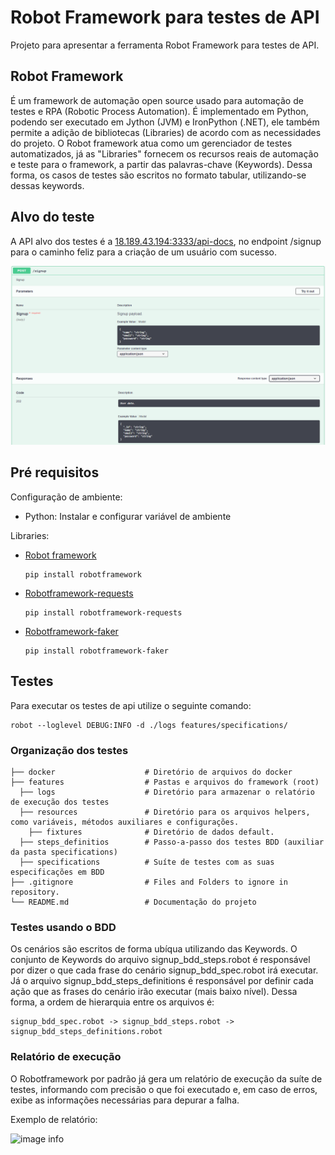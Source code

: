# Robot Framework para testes de API

Projeto para apresentar a ferramenta Robot Framework para testes de API.

## Robot Framework

É um framework de automação open source usado para automação de testes e RPA (Robotic Process Automation).
É implementado em Python, podendo ser executado em Jython (JVM) e IronPython (.NET), ele também permite a adição de bibliotecas (Libraries) de acordo com as necessidades do projeto.
O Robot framework atua como um gerenciador de testes automatizados, já as "Libraries" fornecem os recursos reais de automação e teste para o framework, a partir das palavras-chave (Keywords). Dessa forma, os casos de testes são escritos no formato tabular, utilizando-se dessas keywords.

## Alvo do teste

A  API alvo dos testes é a [18.189.43.194:3333/api-docs](http://18.189.43.194:3333/api-docs/), no endpoint /signup para o caminho feliz para a criação de um usuário com sucesso.

![image info](./img/endpoint_signup.png)

## Pré requisitos

Configuração de ambiente:
- Python:
  Instalar e configurar variável de ambiente

Libraries:
- [Robot framework](https://robotframework.org/#learning)

  ~~~~
  pip install robotframework
  ~~~~

<!-- - [Requests](https://docs.python-requests.org/en/master/)

  ~~~~
  pip install requests
  ~~~~ -->

- [Robotframework-requests](https://github.com/MarketSquare/robotframework-requests#readme)
  
  ~~~~
  pip install robotframework-requests
  ~~~~

<!-- - [Robotframework-jsonlibrary](https://github.com/robotframework-thailand/robotframework-jsonlibrary)

  ~~~~
  pip install -U robotframework-jsonlibrary
  ~~~~

- [Robotframework-restinstance](https://github.com/asyrjasalo/RESTinstance/)

  ~~~~
  pip install --upgrade RESTinstance
  ~~~~ -->

- [Robotframework-faker](https://pypi.org/project/robotframework-faker/)

  ~~~~
  pip install robotframework-faker
  ~~~~
## Testes
Para executar os testes de api utilize o seguinte comando:

  ~~~~
  robot --loglevel DEBUG:INFO -d ./logs features/specifications/
  ~~~~
### Organização dos testes
  
    ├── docker                    # Diretório de arquivos do docker  
    ├── features                  # Pastas e arquivos do framework (root)  
      ├── logs                    # Diretório para armazenar o relatório de execução dos testes  
      ├── resources               # Diretório para os arquivos helpers, como variáveis, métodos auxiliares e configurações.  
        ├── fixtures              # Diretório de dados default.  
      ├── steps_definitios        # Passo-a-passo dos testes BDD (auxiliar da pasta specifications)  
      ├── specifications          # Suíte de testes com as suas especificações em BDD  
    ├── .gitignore                # Files and Folders to ignore in repository.  
    └── README.md                 # Documentação do projeto  

### Testes usando o BDD

Os cenários são escritos de forma ubíqua utilizando das Keywords.
O conjunto de Keywords do arquivo signup_bdd_steps.robot é responsável por dizer o que cada frase do cenário signup_bdd_spec.robot irá executar. Já o arquivo signup_bdd_steps_definitions é responsável por definir cada ação que as frases do cenário irão executar (mais baixo nível).
Dessa forma, a ordem de hierarquia entre os arquivos é: 
````
signup_bdd_spec.robot -> signup_bdd_steps.robot -> signup_bdd_steps_definitions.robot
````

### Relatório de execução

O Robotframework por padrão já gera um relatório de execução da suíte de testes, informando com precisão o que foi executado e, em caso de erros, exibe as informações necessárias para depurar a falha.

Exemplo de relatório:

![image info](./img/relatorio.png)
